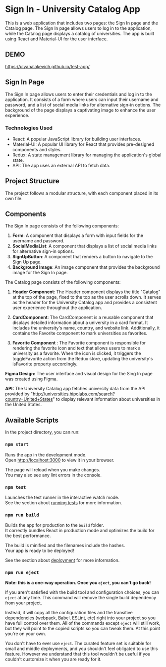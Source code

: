 # Sign In - University Catalog App 

This is a web application that includes two pages: the Sign In page and the Catalog page. The Sign In page allows users to log in to the application, while the Catalog page displays a catalog of universities. The app is built using React and Material-UI for the user interface.

## DEMO
https://ulyanalakevich.github.io/test-app/

## Sign In Page

The Sign In page allows users to enter their credentials and log in to the application. It consists of a form where users can input their username and password, and a list of social media links for alternative sign-in options. The background of the page displays a captivating image to enhance the user experience.

### Technologies Used

- React: A popular JavaScript library for building user interfaces.
- Material-UI: A popular UI library for React that provides pre-designed components and styles.
- Redux: A state management library for managing the application's global state.
- API: The app uses an external API to fetch data.

## Project Structure

The project follows a modular structure, with each component placed in its own file.

## Components

The Sign In page consists of the following components:

1. **Form**: A component that displays a form with input fields for the username and password.
2. **SocialMediaList**: A component that displays a list of social media links for alternative sign-in options.
3. **SignUpButton**: A component that renders a button to navigate to the Sign Up page.
4. **Background Image**: An image component that provides the background image for the Sign In page.

The Catalog page consists of the following components:

1. **Header Component**: The Header component displays the title "Catalog" at the top of the page, fixed to the top as the user scrolls down. It serves as the header for the University Catalog app and provides a consistent user experience throughout the application.
2. **CardComponent**: The CardComponent is a reusable component that displays detailed information about a university in a card format. It includes the university's name, country, and website link. Additionally, it contains the Favorite component to mark universities as favorites.

3. **Favorite Component** : The Favorite component is responsible for rendering the favorite icon and text that allows users to mark a university as a favorite. When the icon is clicked, it triggers the toggleFavorite action from the Redux store, updating the university's isFavorite property accordingly.


**Figma Design:** The user interface and visual design for the Sing In page was created using Figma.

**API:** The University Catalog app fetches university data from the API provided by "http://universities.hipolabs.com/search?country=United+States" to display relevant information about universities in the United States.

## Available Scripts

In the project directory, you can run:

### `npm start`

Runs the app in the development mode.\
Open [http://localhost:3000](http://localhost:3000) to view it in your browser.

The page will reload when you make changes.\
You may also see any lint errors in the console.

### `npm test`

Launches the test runner in the interactive watch mode.\
See the section about [running tests](https://facebook.github.io/create-react-app/docs/running-tests) for more information.

### `npm run build`

Builds the app for production to the `build` folder.\
It correctly bundles React in production mode and optimizes the build for the best performance.

The build is minified and the filenames include the hashes.\
Your app is ready to be deployed!

See the section about [deployment](https://facebook.github.io/create-react-app/docs/deployment) for more information.

### `npm run eject`

**Note: this is a one-way operation. Once you `eject`, you can't go back!**

If you aren't satisfied with the build tool and configuration choices, you can `eject` at any time. This command will remove the single build dependency from your project.

Instead, it will copy all the configuration files and the transitive dependencies (webpack, Babel, ESLint, etc) right into your project so you have full control over them. All of the commands except `eject` will still work, but they will point to the copied scripts so you can tweak them. At this point you're on your own.

You don't have to ever use `eject`. The curated feature set is suitable for small and middle deployments, and you shouldn't feel obligated to use this feature. However we understand that this tool wouldn't be useful if you couldn't customize it when you are ready for it.

